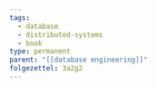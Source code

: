 ```yaml
---
tags:
  - database
  - distributed-systems
  - book
type: permanent
parent: "[[database engineering]]"
folgezettel: 3a2g2
---
```

